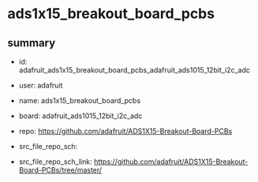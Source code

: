 # ads1x15_breakout_board_pcbs
 
## summary 
* id: adafruit_ads1x15_breakout_board_pcbs_adafruit_ads1015_12bit_i2c_adc
* user: adafruit
* name: ads1x15_breakout_board_pcbs
* board: adafruit_ads1015_12bit_i2c_adc
* repo: https://github.com/adafruit/ADS1X15-Breakout-Board-PCBs



* src_file_repo_sch: 
* src_file_repo_sch_link: https://github.com/adafruit/ADS1X15-Breakout-Board-PCBs/tree/master/






